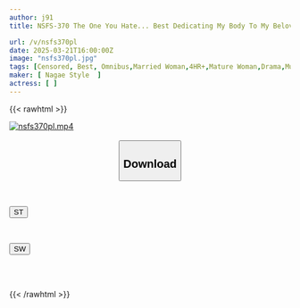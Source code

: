 ```yaml
---
author: j91
title: NSFS-370 The One You Hate... Best Dedicating My Body To My Beloved Husband

url: /v/nsfs370pl
date: 2025-03-21T16:00:00Z
image: "nsfs370pl.jpg"
tags: [Censored, Best, Omnibus,Married Woman,4HR+,Mature Woman,Drama,Multiple Story	]
maker: [ Nagae Style  ]
actress: [ ]
---
```



{{< rawhtml >}}

<div class="video" data-videoid="reOQOare96tGmZ">
    <a href="javascript:;">
        <img src="/v/nsfs370pl/nsfs370pl.jpg" width="WIDTH" height="HEIGHT" alt="nsfs370pl.mp4" loading="lazy">
    </a>
</div>

<script type="text/javascript" src="https://j91.asia/asset/on-demand-st.js"></script>

<br>
  <link rel="stylesheet" href="https://j91.asia/asset/bs5.css">
  
  <center>
  <button class="btn btn-primary" type="button" data-bs-toggle="collapse" data-bs-target=".multi-collapse" aria-expanded="false" aria-controls="multiCollapseExample1 multiCollapseExample2"><h2>Download</h2></button></center>
</p>
<div class="row">
  <div class="col">
    <div class="collapse multi-collapse" id="multiCollapseExample1">
      <div class="card card-body">
	      	      <br>
<div class="buttons">  
<p><a href="/v/nsfs370pl/st.html" target="_blank"><button class="btn-hover color-3"><i class="fa fa-download"></i> ST</button></a></p></div>
    </div>
  </div>
</div>
  <div class="col">
    <div class="collapse multi-collapse" id="multiCollapseExample2">
      <div class="card card-body">
	      <br>
<div class="buttons">
<p><a href="/v/nsfs370pl/sw.html" target="_blank"><button class="btn-hover color-2"><i class="fa fa-download"></i> SW</button></a></p></div>
<br><br>
      </div>
    </div>
  </div>
</div>

{{< /rawhtml >}}